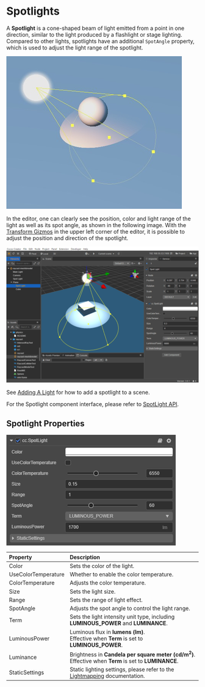 # Spotlights

A **Spotlight** is a cone-shaped beam of light emitted from a point in one direction, similar to the light produced by a flashlight or stage lighting. Compared to other lights, spotlights have an additional `SpotAngle` property, which is used to adjust the light range of the spotlight.

![spotlight](spotlight/spot-light.jpg)

In the editor, one can clearly see the position, color and light range of the light as well as its spot angle, as shown in the following image. With the [Transform Gizmos](../../../../editor/toolbar/index.md) in the upper left corner of the editor, it is possible to adjust the position and direction of the spotlight.

![spotlight](spotlight/spot-light-scene.jpg)

See [Adding A Light](index.md#adding-a-light) for how to add a spotlight to a scene.

For the Spotlight component interface, please refer to [SpotLight API](__APIDOC__/en/classes/component_light.spotlight.html).

## Spotlight Properties

![image](spotlight/spot-light-prop.png)

| Property | Description |
| :------ | :--- |
| Color | Sets the color of the light. |
| UseColorTemperature | Whether to enable the color temperature. |
| ColorTemperature |Adjusts the color temperature. |
| Size | Sets the light size. |
| Range | Sets the range of light effect. |
| SpotAngle | Adjusts the spot angle to control the light range. |
| Term | Sets the light intensity unit type, including **LUMINOUS_POWER** and **LUMINANCE**.
| LuminousPower | Luminous flux in **lumens (lm)**. <br>Effective when **Term** is set to **LUMINOUS_POWER**. |
| Luminance | Brightness in **Candela per square meter (cd/m<sup>2</sup>)**.<br>Effective when **Term** is set to **LUMINANCE**. |
| StaticSettings | Static lighting settings, please refer to the [Lightmapping](../lightmap.md) documentation. |
